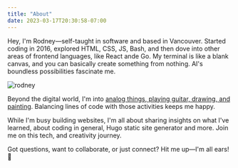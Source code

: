 ```yaml
---
title: "About"
date: 2023-03-17T20:30:58-07:00
---
```

Hey, I'm Rodney—self-taught in software and based in Vancouver. Started coding in 2016, explored HTML, CSS, JS, Bash, and then dove into other areas of frontend languages, like React ande Go. My terminal is like a blank canvas, and you can basically create something from nothing. AI's boundless possibilities fascinate me.

![rodney](img/rodney.jpg)

Beyond the digital world, I'm into [analog things, playing guitar, drawing, and painting](https://rodneymaiato.art). Balancing lines of code with those activities keeps me happy.

While I'm busy building websites, I'm all about sharing insights on what I've learned, about coding in general, Hugo static site generator and more. Join me on this tech, and creativity journey. 

Got questions, want to collaborate, or just connect? Hit me up—I'm all ears! 🚀
